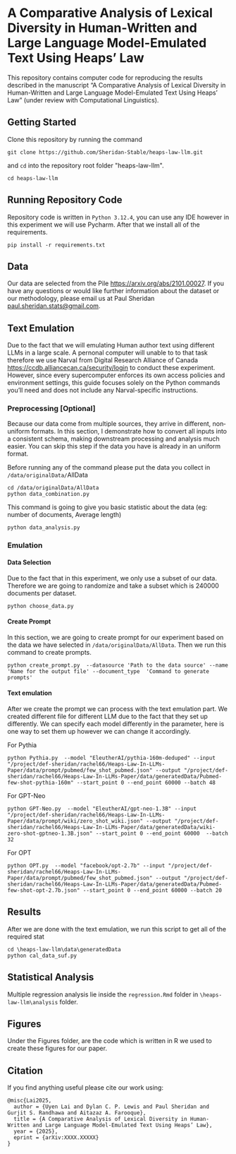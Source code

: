 # A Comparative Analysis of Lexical Diversity in Human-Written and Large Language Model-Emulated Text Using Heaps’ Law

This repository contains computer code for reproducing the results described in the manuscript “A Comparative Analysis of Lexical Diversity in Human-Written and Large Language Model-Emulated Text Using Heaps’ Law” (under review with Computational Linguistics).

## Getting Started

Clone this repository by running the command
```
git clone https://github.com/Sheridan-Stable/heaps-law-llm.git
```

and `cd` into the repository root folder "heaps-law-llm".
```
cd heaps-law-llm
```

## Running Repository Code

Repository code is written in `Python 3.12.4`, you can use any IDE however in this experiment we will use Pycharm. 
After that we install all of the requirements. 

```
pip install -r requirements.txt
```

## Data
Our data are selected from the Pile <https://arxiv.org/abs/2101.00027>.  If you have any questions or would like further information about the dataset or our methodology, please email us at Paul Sheridan <paul.sheridan.stats@gmail.com>.

## Text Emulation
Due to the fact that we will emulating Human author text using different LLMs in a large scale. A pernonal computer will unable to to that task therefore we use Narval from Digital Research Alliance of Canada <https://ccdb.alliancecan.ca/security/login> to conduct these experiment. However, since every supercomputer enforces its own access policies and environment settings, this guide focuses solely on the Python commands you’ll need and does not include any Narval-specific instructions.


### Preprocessing [Optional]
Because our data come from multiple sources, they arrive in different, non‐uniform formats. In this section, I demonstrate how to convert all inputs into a consistent schema, making downstream processing and analysis much easier. You can skip this step if the data you have is already in an uniform format.

Before  running any of the command please put the data you collect in `/data/originalData/`AllData

```
cd /data/originalData/AllData
python data_combination.py
```

This command is going to give you basic statistic about the data (eg: number of documents, Average length)

```
python data_analysis.py
```

### Emulation

#### Data Selection
Due to the fact that in this experiment, we only use a subset of our data. Therefore we are going to randomize and take a subset which is 240000 documents per dataset.  

```
python choose_data.py
```

#### Create Prompt
In this section, we are going to create prompt for our experiment based on the data we have selected in `/data/originalData/AllData`.
Then we run this command to create prompts.

```
python create_prompt.py  --datasource 'Path to the data source' --name 'Name for the output file' --document_type  'Command to generate prompts'
```

#### Text emulation
After we create the prompt we can process with the text emulation part. 
We created different file for different LLM due to the fact that they set up differently.
We can specify each model differently in the parameter, here is one way to set them up however we can change it accordingly.

For Pythia
```
python Pythia.py  --model "EleutherAI/pythia-160m-deduped" --input "/project/def-sheridan/rachel66/Heaps-Law-In-LLMs-Paper/data/prompt/pubmed/few_shot_pubmed.json" --output "/project/def-sheridan/rachel66/Heaps-Law-In-LLMs-Paper/data/generatedData/Pubmed-few-shot-pythia-160m" --start_point 0 --end_point 60000 --batch 48
```

For GPT-Neo
```
python GPT-Neo.py  --model "EleutherAI/gpt-neo-1.3B" --input "/project/def-sheridan/rachel66/Heaps-Law-In-LLMs-Paper/data/prompt/wiki/zero_shot_wiki.json" --output "/project/def-sheridan/rachel66/Heaps-Law-In-LLMs-Paper/data/generatedData/wiki-zero-shot-gptneo-1.3B.json" --start_point 0 --end_point 60000  --batch 32
```

For OPT 
```
python OPT.py  --model "facebook/opt-2.7b" --input "/project/def-sheridan/rachel66/Heaps-Law-In-LLMs-Paper/data/prompt/pubmed/few_shot_pubmed.json" --output "/project/def-sheridan/rachel66/Heaps-Law-In-LLMs-Paper/data/generatedData/Pubmed-few-shot-opt-2.7b.json" --start_point 0 --end_point 60000 --batch 20
```

## Results
After we are done with the text emulation, we run this script to get all of the required stat 

```
cd \heaps-law-llm\data\generatedData
python cal_data_suf.py
```

## Statistical Analysis
Multiple regression analysis lie inside the `regression.Rmd` folder in `\heaps-law-llm\analysis` folder. 

## Figures
Under the Figures folder, are the code which is written in R we used to create these figures for our paper. 

## Citation
If you find anything useful please cite our work using:
```
@misc{Lai2025,
  author = {Uyen Lai and Dylan C. P. Lewis and Paul Sheridan and Gurjit S. Randhawa and Aitazaz A. Farooque},
  title = {A Comparative Analysis of Lexical Diversity in Human-Written and Large Language Model-Emulated Text Using Heaps’ Law},
  year = {2025},
  eprint = {arXiv:XXXX.XXXXX}
}
```
